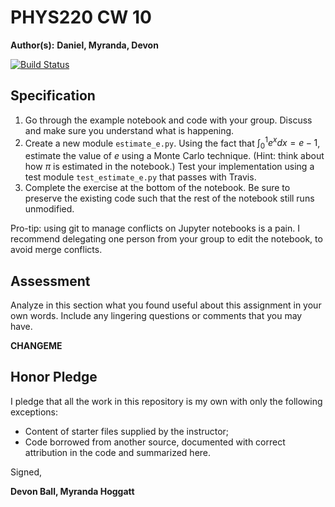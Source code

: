 # PHYS220 CW 10 

**Author(s):** **Daniel, Myranda, Devon**

[![Build Status](https://travis-ci.org/chapman-phys220-2018s/cw-10-phys220.svg?branch=master)](https://travis-ci.org/chapman-phys220-2018s/cw-10-phys220)

## Specification

1. Go through the example notebook and code with your group. Discuss and make sure you understand what is happening.
1. Create a new module `estimate_e.py`. Using the fact that $\int_0^1 e^x dx = e - 1$, estimate the value of $e$ using a Monte Carlo technique. (Hint: think about how $\pi$ is estimated in the notebook.) Test your implementation using a test module `test_estimate_e.py` that passes with Travis.
1. Complete the exercise at the bottom of the notebook. Be sure to preserve the existing code such that the rest of the notebook still runs unmodified.

Pro-tip: using git to manage conflicts on Jupyter notebooks is a pain. I recommend delegating one person from your group to edit the notebook, to avoid merge conflicts.

## Assessment

Analyze in this section what you found useful about this assignment in your own words. Include any lingering questions or comments that you may have.

**CHANGEME**

## Honor Pledge

I pledge that all the work in this repository is my own with only the following exceptions:

* Content of starter files supplied by the instructor;
* Code borrowed from another source, documented with correct attribution in the code and summarized here.

Signed,

**Devon Ball, Myranda Hoggatt**